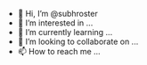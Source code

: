 - 👋 Hi, I’m @subhroster
- 👀 I’m interested in ...
- 🌱 I’m currently learning ...
- 💞️ I’m looking to collaborate on ...
- 📫 How to reach me ...

<!---
subhroster/subhroster is a ✨ special ✨ repository because its `README.md` (this file) appears on your GitHub profile.
You can click the Preview link to take a look at your changes.
--->

